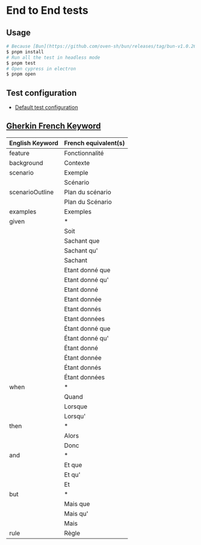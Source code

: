 # End to End tests

## Usage

```sh
# Because [Bun](https://github.com/oven-sh/bun/releases/tag/bun-v1.0.26) does not support cypress.
$ pnpm install
# Run all the test in headless mode
$ pnpm test
# Open cypress in electron
$ pnpm open
```

## Test configuration

- [Default test configuration](https://github.com/badeball/cypress-cucumber-preprocessor/blob/master/docs/test-configuration.md)

## [Gherkin French Keyword](https://cucumber.io/docs/gherkin/languages/#gherkin-dialect-fr-content)

| English Keyword | French equivalent(s) |
| --------------- | -------------------- |
| feature         | Fonctionnalité       |
| background      | Contexte             |
| scenario        | Exemple              |
|                 | Scénario             |
| scenarioOutline | Plan du scénario     |
|                 | Plan du Scénario     |
| examples        | Exemples             |
| given           | \*                   |
|                 | Soit                 |
|                 | Sachant que          |
|                 | Sachant qu'          |
|                 | Sachant              |
|                 | Etant donné que      |
|                 | Etant donné qu'      |
|                 | Etant donné          |
|                 | Etant donnée         |
|                 | Etant donnés         |
|                 | Etant données        |
|                 | Étant donné que      |
|                 | Étant donné qu'      |
|                 | Étant donné          |
|                 | Étant donnée         |
|                 | Étant donnés         |
|                 | Étant données        |
| when            | \*                   |
|                 | Quand                |
|                 | Lorsque              |
|                 | Lorsqu'              |
| then            | \*                   |
|                 | Alors                |
|                 | Donc                 |
| and             | \*                   |
|                 | Et que               |
|                 | Et qu'               |
|                 | Et                   |
| but             | \*                   |
|                 | Mais que             |
|                 | Mais qu'             |
|                 | Mais                 |
| rule            | Règle                |
